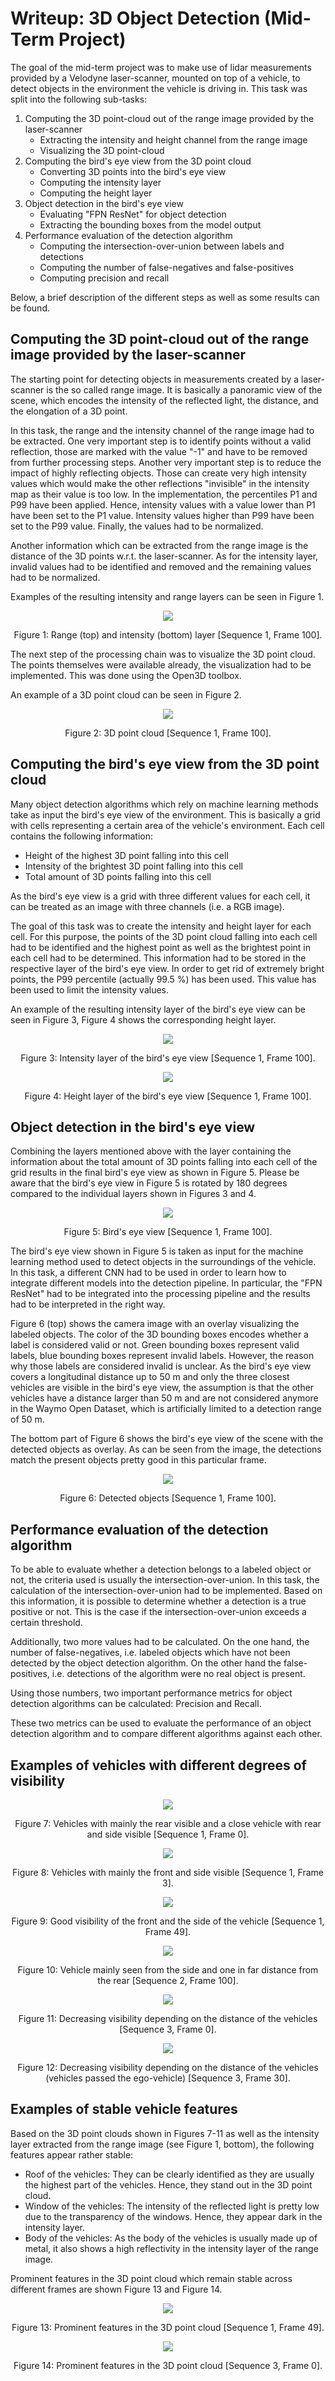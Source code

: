 # Writeup: 3D Object Detection (Mid-Term Project)

The goal of the mid-term project was to make use of lidar measurements provided by a Velodyne laser-scanner, mounted on top of a vehicle, to detect objects in the environment the vehicle is driving in. This task was split into the following sub-tasks:

1) Computing the 3D point-cloud out of the range image provided by the laser-scanner
    - Extracting the intensity and height channel from the range image
    - Visualizing the 3D point-cloud
2) Computing the bird's eye view from the 3D point cloud
    - Converting 3D points into the bird's eye view
    - Computing the intensity layer
    - Computing the height layer
3) Object detection in the bird's eye view
    - Evaluating "FPN ResNet" for object detection
    - Extracting the bounding boxes from the model output
4) Performance evaluation of the detection algorithm
    - Computing the intersection-over-union between labels and detections
    - Computing the number of false-negatives and false-positives
    - Computing precision and recall

Below, a brief description of the different steps as well as some results can be found.

## Computing the 3D point-cloud out of the range image provided by the laser-scanner

The starting point for detecting objects in measurements created by a laser-scanner is the so called range image. It is basically a panoramic view of the scene, which encodes the intensity of the reflected light, the distance, and the elongation of a 3D point.

In this task, the range and the intensity channel of the range image had to be extracted. One very important step is to identify points without a valid reflection, those are marked with the value "-1" and have to be removed from further processing steps. Another very important step is to reduce the impact of highly reflecting objects. Those can create very high intensity values which would make the other reflections "invisible" in the intensity map as their value is too low. In the implementation, the percentiles P1 and P99 have been applied. Hence, intensity values with a value lower than P1 have been set to the P1 value. Intensity values higher than P99 have been set to the P99 value. Finally, the values had to be normalized.

Another information which can be extracted from the range image is the distance of the 3D points w.r.t. the laser-scanner. As for the intensity layer, invalid values had to be identified and removed and the remaining values had to be normalized.

Examples of the resulting intensity and range layers can be seen in Figure 1.

<p align="center"><img src="writeup/S1_F100_Range_Image.png"/></p>
<p align="center">Figure 1: Range (top) and intensity (bottom) layer [Sequence 1, Frame 100].</p>

The next step of the processing chain was to visualize the 3D point cloud. The points themselves were available already, the visualization had to be implemented. This was done using the Open3D toolbox.

An example of a 3D point cloud can be seen in Figure 2.

<p align="center"><img src="writeup/S1_F100_Point_Cloud.png"/></p>
<p align="center">Figure 2: 3D point cloud [Sequence 1, Frame 100].</p>

## Computing the bird's eye view from the 3D point cloud

Many object detection algorithms which rely on machine learning methods take as input the bird's eye view of the environment. This is basically a grid with cells representing a certain area of the vehicle's environment. Each cell contains the following information:
- Height of the highest 3D point falling into this cell
- Intensity of the brightest 3D point falling into this cell
- Total amount of 3D points falling into this cell

As the bird's eye view is a grid with three different values for each cell, it can be treated as an image with three channels (i.e. a RGB image).

The goal of this task was to create the intensity and height layer for each cell. For this purpose, the points of the 3D point cloud falling into each cell had to be identified and the highest point as well as the brightest point in each cell had to be determined. This information had to be stored in the respective layer of the bird's eye view. In order to get rid of extremely bright points, the P99 percentile (actually 99.5 %) has been used. This value has been used to limit the intensity values.

An example of the resulting intensity layer of the bird's eye view can be seen in Figure 3, Figure 4 shows the corresponding height layer.

<p align="center"><img src="writeup/S1_F100_Intensity_Map.png"/></p>
<p align="center">Figure 3: Intensity layer of the bird's eye view [Sequence 1, Frame 100].</p>

<p align="center"><img src="writeup/S1_F100_Height_Map.png"/></p>
<p align="center">Figure 4: Height layer of the bird's eye view [Sequence 1, Frame 100].</p>

## Object detection in the bird's eye view

Combining the layers mentioned above with the layer containing the information about the total amount of 3D points falling into each cell of the grid results in the final bird's eye view as shown in Figure 5. Please be aware that the bird's eye view in Figure 5 is rotated by 180 degrees compared to the individual layers shown in Figures 3 and 4.

<p align="center"><img src="writeup/S1_F100_BEV.png"/></p>
<p align="center">Figure 5: Bird's eye view [Sequence 1, Frame 100].</p>

The bird's eye view shown in Figure 5 is taken as input for the machine learning method used to detect objects in the surroundings of the vehicle. In this task, a different CNN had to be used in order to learn how to integrate different models into the detection pipeline. In particular, the "FPN ResNet" had to be integrated into the processing pipeline and the results had to be interpreted in the right way.

Figure 6 (top) shows the camera image with an overlay visualizing the labeled objects. The color of the 3D bounding boxes encodes whether a label is considered valid or not. Green bounding boxes represent valid labels, blue bounding boxes represent invalid labels. However, the reason why those labels are considered invalid is unclear. As the bird's eye view covers a longitudinal distance up to 50 m and only the three closest vehicles are visible in the bird's eye view, the assumption is that the other vehicles have a distance larger than 50 m and are not considered anymore in the Waymo Open Dataset, which is artificially limited to a detection range of 50 m.

The bottom part of Figure 6 shows the bird's eye view of the scene with the detected objects as overlay. As can be seen from the image, the detections match the present objects pretty good in this particular frame.

<p align="center"><img src="writeup/S1_F100_Detected_Objects.png"/></p>
<p align="center">Figure 6: Detected objects [Sequence 1, Frame 100].</p>

## Performance evaluation of the detection algorithm

To be able to evaluate whether a detection belongs to a labeled object or not, the criteria used is usually the intersection-over-union. In this task, the calculation of the intersection-over-union had to be implemented. Based on this information, it is possible to determine whether a detection is a true positive or not. This is the case if the intersection-over-union exceeds a certain threshold.

Additionally, two more values had to be calculated. On the one hand, the number of false-negatives, i.e. labeled objects which have not been detected by the object detection algorithm. On the other hand the false-positives, i.e. detections of the algorithm were no real object is present.

Using those numbers, two important performance metrics for object detection algorithms can be calculated: Precision and Recall.

These two metrics can be used to evaluate the performance of an object detection algorithm and to compare different algorithms against each other.

## Examples of vehicles with different degrees of visibility

<p align="center"><img src="writeup/S1_F0_Point_Cloud.png"/></p>
<p align="center">Figure 7: Vehicles with mainly the rear visible and a close vehicle with rear and side visible [Sequence 1, Frame 0].</p>

<p align="center"><img src="writeup/S1_F3_Point_Cloud.png"/></p>
<p align="center">Figure 8: Vehicles with mainly the front and side visible [Sequence 1, Frame 3].</p>

<p align="center"><img src="writeup/S1_F49_Point_Cloud_1.png"/></p>
<p align="center">Figure 9: Good visibility of the front and the side of the vehicle [Sequence 1, Frame 49].</p>

<p align="center"><img src="writeup/S2_F100_Point_Cloud.png"/></p>
<p align="center">Figure 10: Vehicle mainly seen from the side and one in far distance from the rear [Sequence 2, Frame 100].</p>

<p align="center"><img src="writeup/S3_F0_Point_Cloud_1.png"/></p>
<p align="center">Figure 11: Decreasing visibility depending on the distance of the vehicles [Sequence 3, Frame 0].</p>

<p align="center"><img src="writeup/S3_F30_Point_Cloud.png"/></p>
<p align="center">Figure 12: Decreasing visibility depending on the distance of the vehicles (vehicles passed the ego-vehicle) [Sequence 3, Frame 30].</p>

## Examples of stable vehicle features

Based on the 3D point clouds shown in Figures 7-11 as well as the intensity layer extracted from the range image (see Figure 1, bottom), the following features appear rather stable:
- Roof of the vehicles: They can be clearly identified as they are usually the highest part of the vehicles. Hence, they stand out in the 3D point cloud.
- Window of the vehicles: The intensity of the reflected light is pretty low due to the transparency of the windows. Hence, they appear dark in the intensity layer.
- Body of the vehicles: As the body of the vehicles is usually made up of metal, it also shows a high reflectivity in the intensity layer of the range image.

Prominent features in the 3D point cloud which remain stable across different frames are shown Figure 13 and Figure 14.

<p align="center"><img src="writeup/S1_F49_Point_Cloud_2_Detail_modified.png"/></p>
<p align="center">Figure 13: Prominent features in the 3D point cloud [Sequence 1, Frame 49].</p>

<p align="center"><img src="writeup/S3_F0_Point_Cloud_2_Detail_modified.png"/></p>
<p align="center">Figure 14: Prominent features in the 3D point cloud [Sequence 3, Frame 0].</p>
